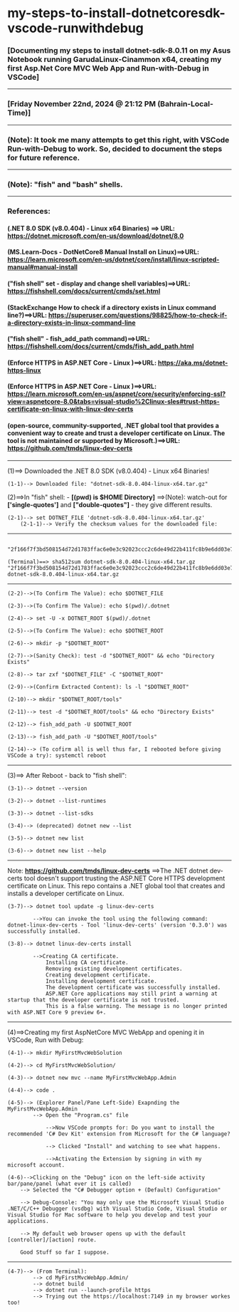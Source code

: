 # my-steps-to-install-dotnetcoresdk-vscode-runwithdebug

### [Documenting my steps to install dotnet-sdk-8.0.11 on my Asus Notebook running GarudaLinux-Cinammon x64, creating my first Asp.Net Core MVC Web App and Run-with-Debug in VSCode]
------------------------------------------------------------
### [Friday November 22nd, 2024 @ 21:12 PM (Bahrain-Local-Time)]

------------------------------------------------------------
### (Note): It took me many attempts to get this right, with VSCode Run-with-Debug to work.  So, decided to document the steps for future reference.

-------------------------------------------------------------
### (Note): "fish" and "bash" shells.

-------------------------------------------------------------

### References:

#### (.NET 8.0 SDK (v8.0.404) - Linux x64 Binaries) ==> **URL: https://dotnet.microsoft.com/en-us/download/dotnet/8.0**


#### (MS.Learn-Docs - DotNetCore8 Manual Install on Linux)==>**URL: https://learn.microsoft.com/en-us/dotnet/core/install/linux-scripted-manual#manual-install**


#### ("fish shell" set - display and change shell variables)==>**URL: https://fishshell.com/docs/current/cmds/set.html**


#### (StackExchange How to check if a directory exists in Linux command line?)==>**URL: https://superuser.com/questions/98825/how-to-check-if-a-directory-exists-in-linux-command-line**


#### ("fish shell" - fish_add_path command)==>**URL: https://fishshell.com/docs/current/cmds/fish_add_path.html**


#### (Enforce HTTPS in ASP.NET Core - Linux )==>**URL: https://aka.ms/dotnet-https-linux**

#### (Enforce HTTPS in ASP.NET Core - Linux )==>**URL: https://learn.microsoft.com/en-us/aspnet/core/security/enforcing-ssl?view=aspnetcore-8.0&tabs=visual-studio%2Clinux-sles#trust-https-certificate-on-linux-with-linux-dev-certs**


#### (open-source, community-supported, .NET global tool that provides a convenient way to create and trust a developer certificate on Linux. The tool is not maintained or supported by Microsoft.)==>**URL: https://github.com/tmds/linux-dev-certs**


-------------------------------------------------------------

(1)==> Downloaded the .NET 8.0 SDK (v8.0.404) - Linux x64 Binaries!

	(1-1)--> Downloaded file: "dotnet-sdk-8.0.404-linux-x64.tar.gz"

(2)==>In "fish" shell: - **[(pwd) is  $HOME Directory]**
	==>(Note): watch-out for **['single-quotes']** and **["double-quotes"]** - they give different results.

	(2-1)--> set DOTNET_FILE 'dotnet-sdk-8.0.404-linux-x64.tar.gz'
		(2-1-1)--> Verify the checksum values for the downloaded file:
--------------------------------------------------------------------------------------------------------------------

			"2f166f7f3bd508154d72d1783ffac6e0e3c92023ccc2c6de49d22b411fc8b9e6dd03e7576acc1bb5870a6951181129ba77f3bf94bb45fe9c70105b1b896b9bb9"

	(Terminal)==> sha512sum dotnet-sdk-8.0.404-linux-x64.tar.gz
	"2f166f7f3bd508154d72d1783ffac6e0e3c92023ccc2c6de49d22b411fc8b9e6dd03e7576acc1bb5870a6951181129ba77f3bf94bb45fe9c70105b1b896b9bb9"  dotnet-sdk-8.0.404-linux-x64.tar.gz

-----------------------------------------------------------------------------------------------------------------------
	(2-2)-->(To Confirm The Value): echo $DOTNET_FILE

	(2-3)-->(To Confirm The Value): echo $(pwd)/.dotnet

	(2-4)--> set -U -x DOTNET_ROOT $(pwd)/.dotnet

	(2-5)-->(To Confirm The Value): echo $DOTNET_ROOT

	(2-6)--> mkdir -p "$DOTNET_ROOT"

	(2-7)-->(Sanity Check): test -d "$DOTNET_ROOT" && echo "Directory Exists"

	(2-8)--> tar zxf "$DOTNET_FILE" -C "$DOTNET_ROOT"

	(2-9)-->(Confirm Extracted Content): ls -l "$DOTNET_ROOT"

	(2-10)--> mkdir "$DOTNET_ROOT/tools"

	(2-11)--> test -d "$DOTNET_ROOT/tools" && echo "Directory Exists"

	(2-12)--> fish_add_path -U $DOTNET_ROOT

	(2-13)--> fish_add_path -U "$DOTNET_ROOT/tools"

	(2-14)--> (To cofirm all is well thus far, I rebooted before giving VSCode a try): systemctl reboot

-----------------------------------------------------------------------------------------------------------------------------------

(3)==> After Reboot - back to "fish shell":

	(3-1)--> dotnet --version

	(3-2)--> dotnet --list-runtimes

	(3-3)--> dotnet --list-sdks

	(3-4)--> (deprecated) dotnet new --list

	(3-5)--> dotnet new list 

	(3-6)--> dotnet new list --help
------------------------------------------------------------------------------------------
	
Note: **https://github.com/tmds/linux-dev-certs** ==>The .NET dotnet dev-certs tool doesn't support trusting the ASP.NET Core HTTPS development certificate on Linux.
	This repo contains a .NET global tool that creates and installs a developer certificate on Linux.
	
	(3-7)--> dotnet tool update -g linux-dev-certs
	
			-->You can invoke the tool using the following command: dotnet-linux-dev-certs - Tool 'linux-dev-certs' (version '0.3.0') was successfully installed.

	(3-8)--> dotnet linux-dev-certs install 

			-->Creating CA certificate.
				Installing CA certificate.
				Removing existing development certificates.
				Creating development certificate.
				Installing development certificate.
				The development certificate was successfully installed.
				ASP.NET Core applications may still print a warning at startup that the developer certificate is not trusted.
				This is a false warning. The message is no longer printed with ASP.NET Core 9 preview 6+.
------------------------------------------------------------------------------------------

(4)==>Creating my first AspNetCore MVC WebApp and opening it in VSCode, Run with Debug:

	(4-1)--> mkdir MyFirstMvcWebSolution

	(4-2)--> cd MyFirstMvcWebSolution/

	(4-3)--> dotnet new mvc --name MyFirstMvcWebApp.Admin

	(4-4)--> code .

	(4-5)--> (Explorer Panel/Pane Left-Side) Exapnding the MyFirstMvcWebApp.Admin 
			--> Open the "Program.cs" file

				-->Now VSCode prompts for: Do you want to install the recommended 'C# Dev Kit' extension from Microsoft for the C# language?

				--> Clicked "Install" and watching to see what happens.

				-->Activating the Extension by signing in with my microsoft account.
				
	(4-6)-->Clicking on the "Debug" icon on the left-side activity bar/pane/panel (what ever it is called) 
		--> Selected the "C# Debugger option + (Default) Configuration"

		--> Debug-Console: "You may only use the Microsoft Visual Studio .NET/C/C++ Debugger (vsdbg) with Visual Studio Code, Visual Studio or Visual Studio for Mac software to help you develop and test your applications.

		--> My default web browser opens up with the default [controller]/[action] route.

		Good Stuff so far I suppose. 
------------------------------------------------------------------------------

	(4-7)--> (From Terminal): 
			--> cd MyFirstMvcWebApp.Admin/
			--> dotnet build
			--> dotnet run --launch-profile https
			--> Trying out the https://localhost:7149 in my browser workes too!

	

			

		
	

	

			











